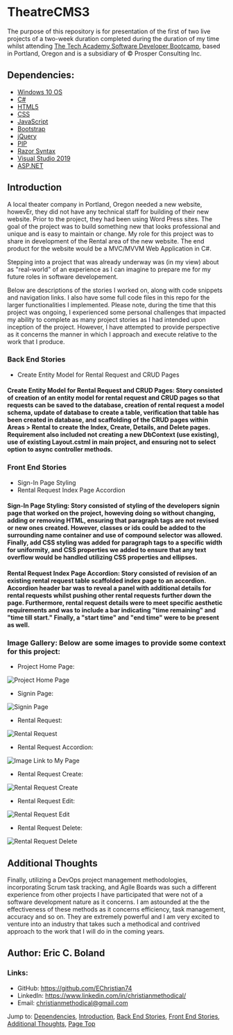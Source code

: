 # TheatreCMS3

The purpose of this repository is for presentation of the first of two live projects of a two-week duration completed during the duration of my time whilst attending [The Tech 
Academy Software Developer Bootcamp](https://www.learncodinganywhere.com/codingbootcamps), based in Portland, Oregon and is a subsidiary of © Prosper Consulting Inc.


## Dependencies:

* [Windows 10 OS](https://www.microsoft.com/en-us/software-download/)
* [C#](https://www.microsoft.com/en-us/download/details.aspx?id=7029)
* [HTML5](https://www.microsoft.com/en-us/p/html5-css-php-javascript/9nblggh08ltm?activetab=pivot:overviewtab)
* [CSS](https://www.microsoft.com/en-us/software-download/)
* [JavaScript](https://www.microsoft.com/en-us/software-download/)
* [Bootstrap](https://getbootstrap.com/docs/4.3/getting-started/download/)
* [jQuery](https://jquery.com/download/)
* [PIP](https://pip.pypa.io/en/stable/installation/)
* [Razor Syntax](https://www.nuget.org/packages/Microsoft.AspNet.Razor/)
* [Visual Studio 2019](https://visualstudio.microsoft.com/downloads/)
* [ASP.NET](https://dotnet.microsoft.com/en-us/apps/aspnet)


## Introduction

A local theater company in Portland, Oregon needed a new website, howevEr, they did not have any technical staff for building of their new website.  Prior to the project, they had been using Word Press sites.  The goal of the project was to build something new that looks professional and unique and is easy to maintain or change.  My role for this project was to share in development of the Rental area of the new website.  The end product for the website would be a MVC/MVVM Web Application in C#.

Stepping into a project that was already underway was (in my view) about as "real-world" of an experience as I can imagine to prepare me for my future roles in software developement.  

Below are descriptions of the stories I worked on, along with code snippets and navigation links. I also have some full code files in this repo for the larger functionalities I implemented.  Please note, during the time that this project was ongoing, I experienced some personal challenges that impacted my ability to complete as many project stories as I had intended upon inception of the project.  However, I have attempted to provide perspective as it concerns the manner in which I approach and execute relative to the work that I produce. 


### Back End Stories
* Create Entity Model for Rental Request and CRUD Pages

#### Create Entity Model for Rental Request and CRUD Pages: Story consisted of creation of an entity model for rental request and CRUD pages so that requests can be saved to the database, creation of rental request a model schema, update of database to create a table, verification that table has been created in database, and scaffolding of the CRUD pages within Areas > Rental to create the Index, Create, Details, and Delete pages.  Requirement also included not creating a new DbContext (use existing), use of existing Layout.cstml in main project, and ensuring not to select option to async controller methods.


### Front End Stories
* Sign-In Page Styling
* Rental Request Index Page Accordion

#### Sign-In Page Styling: Story consisted of styling of the developers signin page that worked on the project, howeving doing so without changing, adding or removing HTML, ensuring that paragraph tags are not revised or new ones created.  However, classes or ids could be added to the surrounding name container and use of compound selector was allowed.  Finally, add CSS styling was added for paragraph tags to a specific width for uniformity, and CSS properties we added to ensure that any text overflow would be handled utilizing CSS properties and ellipses.
  
#### Rental Request Index Page Accordion: Story consisted of revision of an existing rental request table scaffolded index page to an accordion.  Accordion header bar was to reveal a panel with additional details for rental requests whilst pushing other rental requests further down the page.  Furthermore, rental request details were to meet specific aesthetic requirements and was to include a bar indicating "time remaining" and "time till start."  Finally, a "start time" and "end time" were to be present as well.


### Image Gallery:  Below are some images to provide some context for this project:

* Project Home Page:

![Project Home Page](/img/vertigo_home.jpg)

* Signin Page:

![Signin Page](/img/vertigo_rental_request_signin.jpg)

* Rental Request:

![Rental Request](/img/vertigo_rental_request.jpg)

* Rental Request Accordion:

![Image Link to My Page](/img/vertigo_rental_request_accordion.jpg)

* Rental Request Create:

![Rental Request Create](/img/vertigo_rental_request_create.jpg)

* Rental Request Edit:

![Rental Request Edit](/img/vertigo_rental_request_edit.jpg)

* Rental Request Delete:

![Rental Request Delete](/img/vertigo_rental_request_delete.jpg)


## Additional Thoughts

Finally, utilizing a DevOps project management methodologies, incorporating Scrum task tracking, and Agile Boards was such a different experience from other projects I have participated that were not of a software development nature as it concerns.  I am astounded at the the effectiveness of these methods as it concerns efficiency, task management, accuracy and so on.  They are extremely powerful and I am very excited to venture into an industry that takes such a methodical and contrived approach to the work that I will do in the coming years.   


## Author: Eric C. Boland

### Links: 

* GitHub: <https://github.com/EChristian74>
* LinkedIn: <https://www.linkedin.com/in/christianmethodical/>
* Email: <christianmethodical@gmail.com>

Jump to: [Dependencies](#dependencies), [Introduction](#introduction), [Back End Stories](#back-end-stories), [Front End Stories](#front-end-stories), [Additional Thoughts](#additional-thoughts), [Page Top](#theatrecms3)
